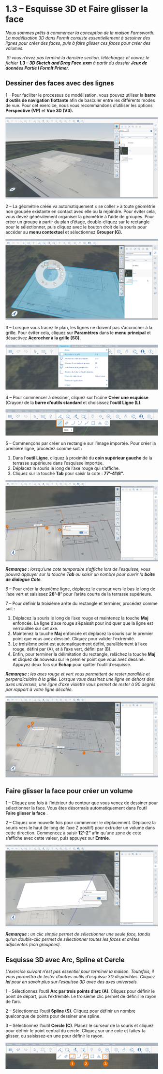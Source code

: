 # 1.3 – Esquisse 3D et Faire glisser la face

_Nous sommes prêts à commencer la conception de la maison Farnsworth. La modélisation 3D dans FormIt consiste essentiellement à dessiner des lignes pour créer des faces, puis à faire glisser ces faces pour créer des volumes._

‌ _Si vous n’avez pas terminé la dernière section, téléchargez et ouvrez le fichier_ _**1.3 – 3D Sketch and Drag Face.axm**_ _à partir du dossier_ _**Jeux de données Partie I FormIt Primer**._

## **Dessiner des faces avec des lignes**

1 – Pour faciliter le processus de modélisation, vous pouvez utiliser la **barre d’outils de navigation flottante** afin de basculer entre les différents modes de vue. Pour cet exercice, nous vous recommandons d’utiliser les options **Perspective \(VP\)** et **Vue 3D \(V3\).**

![](../../.gitbook/assets/0%20%284%29.png)

2 – La géométrie créée va automatiquement « se coller » à toute géométrie non groupée existante en contact avec elle ou la rejoindre. Pour éviter cela, vous devez généralement organiser la géométrie à l’aide de groupes. Pour créer un groupe à partir du plan d’étage, double-cliquez sur le rectangle pour le sélectionner, puis cliquez avec le bouton droit de la souris pour accéder au **menu contextuel** et sélectionnez **Grouper \(G\).**

![](../../.gitbook/assets/1%20%282%29.png)

3 – Lorsque vous tracez le plan, les lignes ne doivent pas s’accrocher à la grille. Pour éviter cela, cliquez sur **Paramètres** dans le **menu principal** et désactivez **Accrocher à la grille \(SG\).**

![](../../.gitbook/assets/2%20%2812%29.png)

4 – Pour commencer à dessiner, cliquez sur l’icône **Créer une esquisse** \(Crayon\) de la **barre d’outils standard** et choisissez l’**outil Ligne \(L\)**.

![](../../.gitbook/assets/3%20%2817%29.png)

5 – Commençons par créer un rectangle sur l’image importée. Pour créer la première ligne, procédez comme suit :

1. Dans l’**outil Ligne**, cliquez à proximité du **coin supérieur gauche** de la terrasse supérieure dans l’esquisse importée.
2. Déplacez la souris le long de l’axe rouge qui s’affiche.
3. Cliquez sur la touche **Tab** pour saisir la cote : **77’-41\8”.**

![](../../.gitbook/assets/4%20%2816%29.png)

_**Remarque :** lorsqu’une cote temporaire s’affiche lors de l’esquisse, vous pouvez appuyer sur la touche_ _**Tab** ou saisir un nombre_ _pour ouvrir la_ _**boîte de dialogue Cote**._

6 – Pour créer la deuxième ligne, déplacez le curseur vers le bas le long de l’axe vert et saisissez **28’-8**” pour l’arête courte de la terrasse supérieure.

7 – Pour définir la troisième arête du rectangle et terminer, procédez comme suit :

1. Déplacez la souris le long de l’axe rouge et maintenez la touche **Maj** enfoncée. La ligne d’axe rouge s’épaissit pour indiquer que la ligne est verrouillée sur cet axe.
2. Maintenez la touche **Maj** enfoncée et déplacez la souris sur le premier point que vous avez dessiné. Cliquez pour valider l’extrémité.
3. Le troisième point est automatiquement défini, parallèlement à l’axe rouge, défini par \(A\), et à l’axe vert, défini par \(B\).
4. Enfin, pour terminer la délimitation du rectangle, relâchez la touche **Maj** et cliquez de nouveau sur le premier point que vous avez dessiné. Appuyez deux fois sur **Échap** pour quitter l’outil d’esquisse.

_**Remarque :**_ _les axes rouge et vert vous permettent de rester parallèle et perpendiculaire à la grille. Lorsque vous dessinez une ligne en dehors des axes universels, une ligne d’axe violette vous permet de rester à 90 degrés par rapport à votre ligne décalée._

![](../../.gitbook/assets/5%20%282%29.png)

## **Faire glisser la face pour créer un volume**

1 – Cliquez une fois à l’intérieur du contour que vous venez de dessiner pour sélectionner la face. Vous êtes désormais automatiquement dans l’outil **Faire glisser la face** .

2 – Cliquez une nouvelle fois pour commencer le déplacement. Déplacez la souris vers le haut \(le long de l’axe Z positif\) pour extruder un volume dans cette direction. Commencez à saisir **12’-2”** afin qu’une zone de cote s’affiche avec cette valeur, puis appuyez sur **Entrée**.

![](../../.gitbook/assets/6%20%283%29.png)

_**Remarque :**_ _un_ _clic simple_ _permet de sélectionner une seule face, tandis qu’un_ _double-clic_ _permet de sélectionner toutes les faces et arêtes adjacentes \(non groupées\)._

## **Esquisse 3D avec Arc, Spline et Cercle**

_L’exercice suivant n’est pas essentiel pour terminer la maison. Toutefois, il vous permettra de tester d’autres outils d’esquisse 3D disponibles. Cliquez_ _**ici**_ _pour en savoir plus sur l’esquisse 3D avec des axes universels._

1 – Sélectionnez l’outil **Arc par trois points d’arc \(A\)**. Cliquez pour définir le point de départ, puis l’extrémité. Le troisième clic permet de définir le rayon de l’arc.

2 – Sélectionnez l’outil **Spline \(S\)**. Cliquez pour définir un nombre quelconque de points pour dessiner une spline.

3 – Sélectionnez l’outil **Cercle \(C\)**. Placez le curseur de la souris et cliquez pour définir le point central du cercle. Cliquez sur une cote et faites-la glisser, ou saisissez-en une pour définir le rayon.

![](../../.gitbook/assets/7%20%287%29.png)

